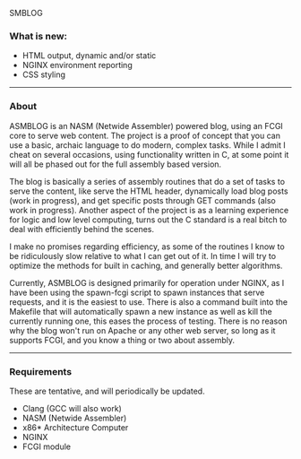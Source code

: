 SMBLOG

### What is new:

+ HTML output, dynamic and/or static
+ NGINX environment reporting
+ CSS styling

****

### About

ASMBLOG is an NASM (Netwide Assembler) powered blog, using an FCGI core to serve web content. The project is a proof of concept that you can use a basic, archaic language to do modern, complex tasks. While I admit I cheat on several occasions, using functionality written in C, at some point it will all be phased out for the full assembly based version. 

The blog is basically a series of assembly routines that do a set of tasks to serve the content, like serve the HTML header, dynamically load blog posts (work in progress), and get specific posts through GET commands (also work in progress). Another aspect of the project is as a learning experience for logic and low level computing, turns out the C standard is a real bitch to deal with efficiently behind the scenes. 

I make no promises regarding efficiency, as some of the routines I know to be ridiculously slow relative to what I can get out of it. In time I will try to optimize the methods for built in caching, and generally better algorithms. 

Currently, ASMBLOG is designed primarily for operation under NGINX, as I have been using the spawn-fcgi script to spawn instances that serve requests, and it is the easiest to use. There is also a command built into the Makefile that will automatically spawn a new instance as well as kill the currently running one, this eases the process of testing. There is no reason why the blog won't run on Apache or any other web server, so long as it supports FCGI, and you know a thing or two about assembly.

****

### Requirements
These are tentative, and will periodically be updated. 

+ Clang (GCC will also work)
+ NASM (Netwide Assembler)
+ x86* Architecture Computer
+ NGINX
+ FCGI module
